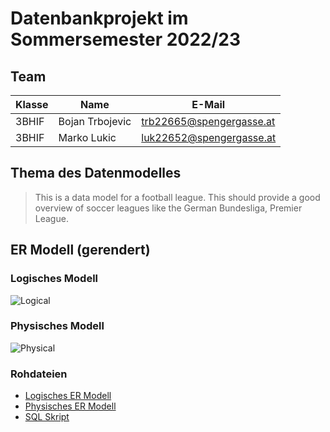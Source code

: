 # Datenbankprojekt im Sommersemester 2022/23

## Team

| Klasse | Name             | E-Mail                  |
| ------ | ---------------- | ----------------------- |
| 3BHIF  | Bojan Trbojevic | trb22665@spengergasse.at |
| 3BHIF  | Marko Lukic | luk22652@spengergasse.at |


## Thema des Datenmodelles

> This is a data model for a football league. This should provide a good overview of soccer leagues like the German Bundesliga, Premier League.


## ER Modell (gerendert)

### Logisches Modell


![Logical](http://www.plantuml.com/plantuml/png/lLHTQy8m57tFhyZZDeZiPIz3nCwFAdDEfEpzWXTNQ1A8AQFe_lkQtHH3Fweuc0y-d7FkFQSdQSS72yRcCcEeR6eBlaBOvtXalFmzyEMEF_FbEfd5ioqV3ZUlez4l8uJmYZL8B3KVqNQoYBPtJu_tdfWO18kxTrMoqoYPiMzMUIG8yh93lm7bh4tFtVJPPvD1WUPgftbg3bPrFSyAUiYNrDZFALYi7jR1Qx2fLf2LKVfoKX-9WLHrXjrZoRaw6_txkRdHClJsSABFOA1kYqC25wMB3HB76h93bVKjLRd5Phd4nY2nQwCGWIsTrgMcI7T3KJHMwudGUas4_hsblZEbZlX_tC1hhc3izbuVrCdhPeGLvr6lNMY9hh26FVU2w0iA4lJt6RvG_CRl1tULkPMCqHU4dqw3WJvo5u2vln3m1rZ3wGhMOFVqJO24RQEqkStC3PQu4Ff8xncZkN0JuM4VdY1P6rEj7wFQvJBx0G00)


### Physisches Modell

![Physical](http://www.plantuml.com/plantuml/png/rLLRozf047tFhvYd4Wlvy2j8QP5W6kC5RMeb5lgurCK6Se7DXXAq_xqxoQGcMME3FjK7mNFcSkRC9CuooOJCuyZWYGnb0JwJOPfa4MUdd9yDK9-ti3x2HrZxWRVqzZ2TxZQsNJAMPL64psAkOhuvUtVbxCt9U4I4ApYJ_FWbKUpS2Jo2gpOiKYqxnHUgE0LjIn5zl6N13wLK2XOcCWEISl3NNmyUc2Yeqk2kF7S3vbM83Q_lnqhWRwCUEk0iVdhMNhL83bNS4BMBMC75S5cBK6GowTl3bjqXFuL2_fmpoHjBqbOqU0La-7VEXFctyWXj_p3HR0ymjtVC4rSShasRbl8M8esReWaEKWBRqVsdXbBws8RYPSgYZBHMF_wzbyzXaaj-ZQgpMSplwwaEu27lgQSDOtXJ2vZ2wplDVkpnWFkOffkFgEOzeKzRF_nG_lV70Yy3pj3_u4DdH4peo2IiqCvkbSOS7TUKr_sSNwp0W0T6evvuTgFE-fgsmNElsk4lKgFrPmQNoyjBUYxlpS2l9a3NfU5ul1qOfzI1Al16AbM-rGmJ5MvP2YzV9cNPLYN26-uf0d6gtY6GeUgtg9OVkZjwo8mdnpoE_W00)

### Rohdateien

- [Logisches ER Modell](er_logical.puml)
- [Physisches ER Modell](er_physical.puml)
- [SQL Skript](create_db.sql)
